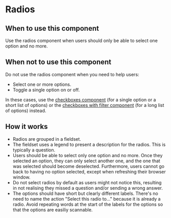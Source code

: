 # Radios

## When to use this component

Use the radios component when users should only be able to select one option and no more.

## When not to use this component

Do not use the radios component when you need to help users:

* Select one or more options.
* Toggle a single option on or off.

In these cases, use the <a href="{{path './checkboxes.html'}}">checkboxes component</a> (for a single option or a short list of options) or the <a href="{{path './checkboxes-with-filter.html'}}">checkboxes with filter component</a> (for a long list of options) instead.

## How it works

* Radios are grouped in a fieldset.
* The fieldset uses a legend to present a description for the radios. This is typically a question.
* Users should be able to select only one option and no more. Once they selected an option, they can only select another one, and the one that was selected should become deselected. Furthermore, users cannot go back to having no option selected, except when refreshing their browser window.
* Do not select radios by default as users might not notice this, resulting in not realising they missed a question and/or sending a wrong answer.
* The options should have short but clearly different labels. There's no need to name the action "Select this radio to..." because it is already a radio. Avoid repeating words at the start of the labels for the options so that the options are easiliy scannable.